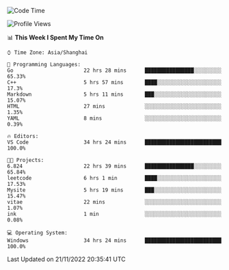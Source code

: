 <!--START_SECTION:waka-->
![Code Time](http://img.shields.io/badge/Code%20Time-373%20hrs%208%20mins-blue)

![Profile Views](http://img.shields.io/badge/Profile%20Views-3-blue)

📊 **This Week I Spent My Time On** 

```text
⌚︎ Time Zone: Asia/Shanghai

💬 Programming Languages: 
Go                       22 hrs 28 mins      ████████████████░░░░░░░░░   65.33% 
C++                      5 hrs 57 mins       ████░░░░░░░░░░░░░░░░░░░░░   17.3% 
Markdown                 5 hrs 11 mins       ███░░░░░░░░░░░░░░░░░░░░░░   15.07% 
HTML                     27 mins             ░░░░░░░░░░░░░░░░░░░░░░░░░   1.35% 
YAML                     8 mins              ░░░░░░░░░░░░░░░░░░░░░░░░░   0.39%

🔥 Editors: 
VS Code                  34 hrs 24 mins      █████████████████████████   100.0%

🐱‍💻 Projects: 
6.824                    22 hrs 39 mins      ████████████████░░░░░░░░░   65.84% 
leetcode                 6 hrs 1 min         ████░░░░░░░░░░░░░░░░░░░░░   17.53% 
Mysite                   5 hrs 19 mins       ███░░░░░░░░░░░░░░░░░░░░░░   15.47% 
vitae                    22 mins             ░░░░░░░░░░░░░░░░░░░░░░░░░   1.07% 
ink                      1 min               ░░░░░░░░░░░░░░░░░░░░░░░░░   0.08%

💻 Operating System: 
Windows                  34 hrs 24 mins      █████████████████████████   100.0%

```


 Last Updated on 21/11/2022 20:35:41 UTC
<!--END_SECTION:waka-->